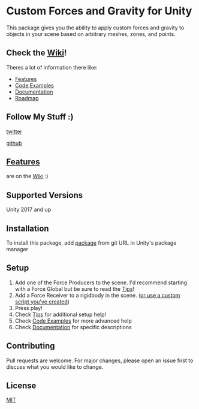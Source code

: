 # Custom Forces and Gravity for Unity

This package gives you the ability to apply custom forces and gravity
to objects in your scene based on arbitrary meshes, zones, and points.

## Check the [Wiki](https://github.com/westonwright/forces-and-gravity-unity/wiki)!
Theres a lot of information there like:
* [Features](https://github.com/westonwright/forces-and-gravity-unity/wiki/Features)
* [Code Examples](https://github.com/westonwright/forces-and-gravity-unity/wiki/Code-Examples)
* [Documentation](https://github.com/westonwright/forces-and-gravity-unity/wiki/Documentation)
* [Roadmap](https://github.com/westonwright/forces-and-gravity-unity/wiki/Roadmap)

## Follow My Stuff :)
[twitter](https://twitter.com/WestonWright_)

[github](https://github.com/westonwright)

## [Features](https://github.com/westonwright/forces-and-gravity-unity/wiki/Features)
are on the [Wiki](https://github.com/westonwright/forces-and-gravity-unity/wiki) :)

## Supported Versions
Unity 2017 and up

## Installation
To install this package, add [package](https://github.com/westonwright/forces-and-gravity-unity.git) from git URL in Unity's package manager

## Setup
1. Add one of the Force Producers to the scene. I'd recommend starting with a Force Global but be sure to read the [Tips](https://github.com/westonwright/forces-and-gravity-unity/wiki/Tips)!
2. Add a Force Receiver to a rigidbody in the scene. ([or use a custom script you've created](https://github.com/westonwright/forces-and-gravity-unity/wiki/Code-Examples))
3. Press play!
4. Check [Tips](https://github.com/westonwright/forces-and-gravity-unity/wiki/Tips) for additional setup help!
5. Check [Code Examples](https://github.com/westonwright/forces-and-gravity-unity/wiki/Code-Examples) for more advanced help
6. Check [Documentation](https://github.com/westonwright/forces-and-gravity-unity/wiki/Documentation) for specific descriptions

## Contributing
Pull requests are welcome. For major changes, please open an issue first to discuss what you would like to change.

## License
[MIT](https://github.com/westonwright/forces-and-gravity-unity/blob/main/LICENSE)

